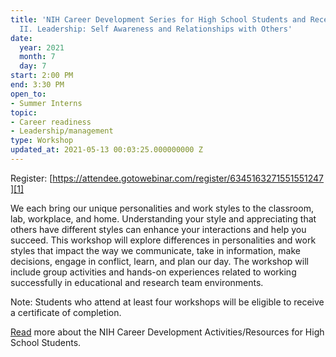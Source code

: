 ```yaml
---
title: 'NIH Career Development Series for High School Students and Recent Graduates:
  II. Leadership: Self Awareness and Relationships with Others'
date:
  year: 2021
  month: 7
  day: 7
start: 2:00 PM
end: 3:30 PM
open_to:
- Summer Interns
topic:
- Career readiness
- Leadership/management
type: Workshop
updated_at: 2021-05-13 00:03:25.000000000 Z
---
```

Register: [https://attendee.gotowebinar.com/register/6345163271551551247][1]

We each bring our unique personalities and work styles to the classroom,
lab, workplace, and home. Understanding your style and appreciating that
others have different styles can enhance your interactions and help you
succeed. This workshop will explore differences in personalities and
work styles that impact the way we communicate, take in information,
make decisions, engage in conflict, learn, and plan our day. The
workshop will include group activities and hands-on experiences related
to working successfully in educational and research team environments.

Note: Students who attend at least four workshops will be eligible to
receive a certificate of completion.

[Read][2] more about the NIH Career Development Activities/Resources for
High School Students.



[1]: https://attendee.gotowebinar.com/register/6345163271551551247
[2]: https://www.training.nih.gov/nih_career_development_activities/resources_for_high_school_students
